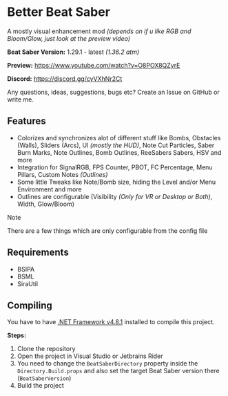 # Better Beat Saber

A mostly visual enhancement mod *(depends on if u like RGB and Bloom/Glow, just look at the preview video)*

**Beat Saber Version:** 1.29.1 - latest *(1.36.2 atm)*

**Preview:** https://www.youtube.com/watch?v=O8POX8QZyrE

**Discord:** https://discord.gg/cyVXhNr2Ct

Any questions, ideas, suggestions, bugs etc? Create an Issue on GitHub or write me.

## Features
- Colorizes and synchronizes alot of different stuff like Bombs, Obstacles (Walls), Sliders (Arcs), UI *(mostly the HUD)*, Note Cut Particles, Saber Burn Marks, Note Outlines, Bomb Outlines, ReeSabers Sabers, HSV and more
- Integration for SignalRGB, FPS Counter, PBOT, FC Percentage, Menu Pillars, Custom Notes *(Outlines)*
- Some little Tweaks like Note/Bomb size, hiding the Level and/or Menu Environment and more
- Outlines are configurable (Visibility *(Only for VR or Desktop or Both)*, Width, Glow/Bloom)

> [!NOTE]
> There are a few things which are only configurable from the config file

## Requirements
- BSIPA
- BSML
- SiraUtil

## Compiling

You have to have [.NET Framework v4.8.1](https://dotnet.microsoft.com/en-us/download/dotnet-framework) installed to compile this project.

**Steps:**

1. Clone the repository
2. Open the project in Visual Studio or Jetbrains Rider
3. You need to change the `BeatSaberDirectory` property inside the `Directory.Build.props` and also set the target Beat Saber version there (`BeatSaberVersion`)
4. Build the project